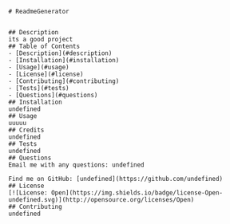 
    # ReadmeGenerator
      
   
    ## Description
    its a good project
    ## Table of Contents
    - [Description](#description)
    - [Installation](#installation)
    - [Usage](#usage)
    - [License](#license)
    - [Contributing](#contributing)
    - [Tests](#tests)
    - [Questions](#questions)
    ## Installation
    undefined
    ## Usage
    uuuuu
    ## Credits
    undefined
    ## Tests
    undefined
    ## Questions
    Email me with any questions: undefined
    
    Find me on GitHub: [undefined](https://github.com/undefined)
    ## License
    [![License: Open](https://img.shields.io/badge/license-Open-undefined.svg)](http://opensource.org/licenses/Open)
    ## Contributing
    undefined 
    